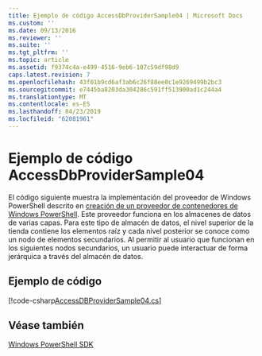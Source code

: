 ```yaml
---
title: Ejemplo de código AccessDbProviderSample04 | Microsoft Docs
ms.custom: ''
ms.date: 09/13/2016
ms.reviewer: ''
ms.suite: ''
ms.tgt_pltfrm: ''
ms.topic: article
ms.assetid: f9374c4a-e499-4516-9eb6-107c59df98d9
caps.latest.revision: 7
ms.openlocfilehash: 43f01b9cd6af3ab6c26f88ee0c1e9269499b2bc3
ms.sourcegitcommit: e7445ba8203da304286c591ff513900ad1c244a4
ms.translationtype: MT
ms.contentlocale: es-ES
ms.lasthandoff: 04/23/2019
ms.locfileid: "62081961"
---
```

# <a name="accessdbprovidersample04-code-sample"></a>Ejemplo de código AccessDbProviderSample04

El código siguiente muestra la implementación del proveedor de Windows PowerShell descrito en [creación de un proveedor de contenedores de Windows PowerShell](./creating-a-windows-powershell-container-provider.md). Este proveedor funciona en los almacenes de datos de varias capas. Para este tipo de almacén de datos, el nivel superior de la tienda contiene los elementos raíz y cada nivel posterior se conoce como un nodo de elementos secundarios. Al permitir al usuario que funcionan en los siguientes nodos secundarios, un usuario puede interactuar de forma jerárquica a través del almacén de datos.

## <a name="code-sample"></a>Ejemplo de código

[!code-csharp[AccessDBProviderSample04.cs](../../powershell-sdk-samples/SDK-2.0/csharp/AccessDBProviderSample04/AccessDBProviderSample04.cs#L11-L1635 "AccessDBProviderSample04.cs")]

## <a name="see-also"></a>Véase también

[Windows PowerShell SDK](../windows-powershell-reference.md)